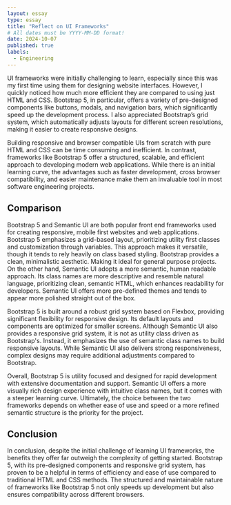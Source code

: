 ```yaml
---
layout: essay
type: essay
title: "Reflect on UI Frameworks"
# All dates must be YYYY-MM-DD format!
date: 2024-10-07
published: true
labels:
  - Engineering
---
```

UI frameworks were initially challenging to learn, especially since this was my first time using them for designing website interfaces. However, I quickly noticed how much more efficient they are compared to using just HTML and CSS. Bootstrap 5, in particular, offers a variety of pre-designed components like buttons, modals, and navigation bars, which significantly speed up the development process. I also appreciated Bootstrap’s grid system, which automatically adjusts layouts for different screen resolutions, making it easier to create responsive designs.

Building responsive and browser compatible UIs from scratch with pure HTML and CSS can be time consuming and inefficient. In contrast, frameworks like Bootstrap 5 offer a structured, scalable, and efficient approach to developing modern web applications. While there is an initial learning curve, the advantages such as faster development, cross browser compatibility, and easier maintenance make them an invaluable tool in most software engineering projects.

## Comparison
Bootstrap 5 and Semantic UI are both popular front end frameworks used for creating responsive, mobile first websites and web applications. Bootstrap 5 emphasizes a grid-based layout, prioritizing utility first classes and customization through variables. This approach makes it versatile, though it tends to rely heavily on class based styling. Bootstrap provides a clean, minimalistic aesthetic. Making it ideal for general purpose projects. On the other hand, Semantic UI adopts a more semantic, human readable approach. Its class names are more descriptive and resemble natural language, prioritizing clean, semantic HTML, which enhances readability for developers. Semantic UI offers more pre-defined themes and tends to appear more polished straight out of the box.

Bootstrap 5 is built around a robust grid system based on Flexbox, providing significant flexibility for responsive design. Its default layouts and components are optimized for smaller screens. Although Semantic UI also provides a responsive grid system, it is not as utility class driven as Bootstrap's. Instead, it emphasizes the use of semantic class names to build responsive layouts. While Semantic UI also delivers strong responsiveness, complex designs may require additional adjustments compared to Bootstrap.

Overall, Bootstrap 5 is utility focused and designed for rapid development with extensive documentation and support. Semantic UI offers a more visually rich design experience with intuitive class names, but it comes with a steeper learning curve. Ultimately, the choice between the two frameworks depends on whether ease of use and speed or a more refined semantic structure is the priority for the project.

## Conclusion
In conclusion, despite the initial challenge of learning UI frameworks, the benefits they offer far outweigh the complexity of getting started. Bootstrap 5, with its pre-designed components and responsive grid system, has proven to be a helpful in terms of efficiency and ease of use compared to traditional HTML and CSS methods. The structured and maintainable nature of frameworks like Bootstrap 5 not only speeds up development but also ensures compatibility across different browsers.
